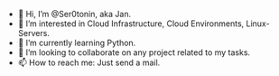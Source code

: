 - 👋 Hi, I’m @Ser0tonin, aka Jan.
- 👀 I’m interested in Cloud Infrastructure, Cloud Environments, Linux-Servers.
- 🌱 I’m currently learning Python.
- 💞️ I’m looking to collaborate on any project related to my tasks.
- 📫 How to reach me: Just send a mail.

<!---
Ser0tonin/Ser0tonin is a ✨ special ✨ repository because its `README.md` (this file) appears on your GitHub profile.
You can click the Preview link to take a look at your changes.
--->
